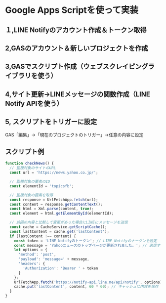 # Google Apps Scriptを使って実装
## １,LINE Notifyのアカウント作成＆トークン取得
## 2,GASのアカウント＆新しいプロジェクトを作成
## 3,GASでスクリプト作成（ウェブスクレイピングライブラリを使う）
## 4,サイト更新→LINEメッセージの関数作成（LINE Notify APIを使う）
## 5, スクリプトをトリガーに設定
GAS「編集」→「現在のプロジェクトのトリガー」→任意の内容に設定
## スクリプト例
```Javascript
function checkNews() {
  // 監視対象のサイトのURL
  const url = 'https://news.yahoo.co.jp/';

  // 監視対象の要素のID
  const elementId = 'topicsfb';

  // 監視対象の要素を取得
  const response = UrlFetchApp.fetch(url);
  const content = response.getContentText();
  const html = Xml.parse(content, true);
  const element = html.getElementById(elementId);

  // 前回の内容と比較して変更があった場合にLINEにメッセージを送信
  const cache = CacheService.getScriptCache();
  const lastContent = cache.get('lastContent');
  if (lastContent !== content) {
    const token = 'LINE Notifyのトークン'; // LINE Notifyのトークンを設定
    const message = 'Yahooニュースのトップページが更新されました。'; // 送信するメッセージを設定
    let options = {
      'method': 'post',
      'payload': 'message=' + message,
      'headers': {
        'Authorization': 'Bearer ' + token
      }
    };
    UrlFetchApp.fetch('https://notify-api.line.me/api/notify', options);
    cache.put('lastContent', content, 60 * 60); // キャッシュに内容を保存（60分間有効）
  }
}
```
